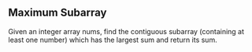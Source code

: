 ## Maximum Subarray

Given an integer array nums, find the contiguous subarray (containing at least one number) which has the largest sum and return its sum.
